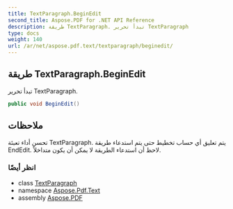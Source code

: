 ```yaml
---
title: TextParagraph.BeginEdit
second_title: Aspose.PDF for .NET API Reference
description: طريقة TextParagraph. تبدأ تحرير TextParagraph
type: docs
weight: 140
url: /ar/net/aspose.pdf.text/textparagraph/beginedit/
---
```

## طريقة TextParagraph.BeginEdit

تبدأ تحرير TextParagraph.

```csharp
public void BeginEdit()
```

## ملاحظات

تحسن أداء تعبئة TextParagraph. يتم تعليق أي حساب تخطيط حتى يتم استدعاء طريقة EndEdit. لاحظ أن استدعاء الطريقة لا يمكن أن يكون متداخلاً.

### انظر أيضًا

* class [TextParagraph](../)
* namespace [Aspose.Pdf.Text](../../../aspose.pdf.text/)
* assembly [Aspose.PDF](../../../)